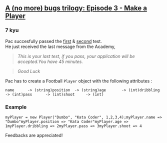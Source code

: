 <h2><a href=https://www.codewars.com/kata/5630c850ed4343c1d0000083/train/javascript target="_blank">A (no more) bugs trilogy: Episode 3 - Make a  Player</a></h2><h3>7 kyu</h3><p>Pac succesfully passed the <a href="http://www.codewars.com/kata/562e98755e9214cd2500003d" data-turbolinks="false" target="_blank">first</a> &amp; <a href="http://www.codewars.com/kata/5630c81e8e90d20992000051" data-turbolinks="false" target="_blank">second</a> test.<br>He just received the last message from the Academy,  </p><blockquote><p><em>This is your last test, if you pass, your application will be accepted.</em><em>You have 45 minutes.</em></p></blockquote><blockquote><p><em>Good Luck</em></p></blockquote><p>Pac has to create a Football <code>Player</code> object with the following attributes :  </p><pre><code class="language-javascript"><span class="cm-variable">name</span>      <span class="cm-operator">-</span><span class="cm-operator">&gt;</span> (<span class="cm-variable">string</span>)<span class="cm-variable">position</span>  <span class="cm-operator">-</span><span class="cm-operator">&gt;</span> (<span class="cm-variable">string</span>)<span class="cm-variable">age</span>       <span class="cm-operator">-</span><span class="cm-operator">&gt;</span> (<span class="cm-variable">int</span>)<span class="cm-variable">dribbling</span> <span class="cm-operator">-</span><span class="cm-operator">&gt;</span> (<span class="cm-variable">int</span>)<span class="cm-variable">pass</span>      <span class="cm-operator">-</span><span class="cm-operator">&gt;</span> (<span class="cm-variable">int</span>)<span class="cm-variable">shoot</span>     <span class="cm-operator">-</span><span class="cm-operator">&gt;</span> (<span class="cm-variable">int</span>)</code></pre><pre style="display: none;"><code class="language-coffeescript"><span class="cm-variable">name</span>      <span class="cm-operator">-&gt;</span> <span class="cm-punctuation">(</span><span class="cm-variable">string</span><span class="cm-punctuation">)</span><span class="cm-variable">position</span>  <span class="cm-operator">-&gt;</span> <span class="cm-punctuation">(</span><span class="cm-variable">string</span><span class="cm-punctuation">)</span><span class="cm-variable">age</span>       <span class="cm-operator">-&gt;</span> <span class="cm-punctuation">(</span><span class="cm-variable">int</span><span class="cm-punctuation">)</span><span class="cm-variable">dribbling</span> <span class="cm-operator">-&gt;</span> <span class="cm-punctuation">(</span><span class="cm-variable">int</span><span class="cm-punctuation">)</span><span class="cm-variable">pass</span>      <span class="cm-operator">-&gt;</span> <span class="cm-punctuation">(</span><span class="cm-variable">int</span><span class="cm-punctuation">)</span><span class="cm-variable">shoot</span>     <span class="cm-operator">-&gt;</span> <span class="cm-punctuation">(</span><span class="cm-variable">int</span><span class="cm-punctuation">)</span></code></pre><pre style="display: none;"><code class="language-csharp"><span class="cm-variable">Name</span>      <span class="cm-operator">=&gt;</span> (<span class="cm-type">string</span>)<span class="cm-variable">Position</span>  <span class="cm-operator">=&gt;</span> (<span class="cm-type">string</span>)<span class="cm-variable">Age</span>       <span class="cm-operator">=&gt;</span> (<span class="cm-type">int</span>)<span class="cm-variable">Dribbling</span> <span class="cm-operator">=&gt;</span> (<span class="cm-type">int</span>)<span class="cm-variable">Pass</span>      <span class="cm-operator">=&gt;</span> (<span class="cm-type">int</span>)<span class="cm-variable">Shoot</span>     <span class="cm-operator">=&gt;</span> (<span class="cm-type">int</span>)</code></pre><h3 id="example">Example</h3><pre><code class="language-javascript"><span class="cm-variable">myPlayer</span> <span class="cm-operator">=</span> <span class="cm-keyword">new</span> <span class="cm-variable">Player</span>(<span class="cm-string">"Dumbo"</span>, <span class="cm-string">"Kata Coder"</span>, <span class="cm-number">1</span>,<span class="cm-number">2</span>,<span class="cm-number">3</span>,<span class="cm-number">4</span>);<span class="cm-variable">myPlayer</span>.<span class="cm-property">name</span> <span class="cm-operator">=&gt;</span> <span class="cm-string">"Dumbo"</span><span class="cm-variable">myPlayer</span>.<span class="cm-property">position</span> <span class="cm-operator">=&gt;</span> <span class="cm-string">"Kata Coder"</span><span class="cm-variable">myPlayer</span>.<span class="cm-property">age</span> <span class="cm-operator">=&gt;</span> <span class="cm-number">1</span><span class="cm-variable">myPlayer</span>.<span class="cm-property">dribbling</span> <span class="cm-operator">=&gt;</span> <span class="cm-number">2</span><span class="cm-variable">myPlayer</span>.<span class="cm-property">pass</span> <span class="cm-operator">=&gt;</span> <span class="cm-number">3</span><span class="cm-variable">myPlayer</span>.<span class="cm-property">shoot</span> <span class="cm-operator">=&gt;</span> <span class="cm-number">4</span></code></pre><pre style="display: none;"><code class="language-coffeescript"><span class="cm-variable">myPlayer</span> <span class="cm-punctuation">=</span> <span class="cm-keyword">new</span> <span class="cm-variable">Player</span><span class="cm-punctuation">(</span><span class="cm-string">"Dumbo"</span><span class="cm-punctuation">,</span> <span class="cm-string">"Kata Coder"</span><span class="cm-punctuation">,</span> <span class="cm-number">1</span><span class="cm-punctuation">,</span><span class="cm-number">2</span><span class="cm-punctuation">,</span><span class="cm-number">3</span><span class="cm-punctuation">,</span><span class="cm-number">4</span><span class="cm-punctuation">)</span><span class="cm-punctuation">;</span><span class="cm-variable">myPlayer</span><span class="cm-punctuation">.</span><span class="cm-property">name</span> <span class="cm-operator">=&gt;</span> <span class="cm-string">"Dumbo"</span><span class="cm-variable">myPlayer</span><span class="cm-punctuation">.</span><span class="cm-property">position</span> <span class="cm-operator">=&gt;</span> <span class="cm-string">"Kata Coder"</span><span class="cm-variable">myPlayer</span><span class="cm-punctuation">.</span><span class="cm-property">age</span> <span class="cm-operator">=&gt;</span> <span class="cm-number">1</span><span class="cm-variable">myPlayer</span><span class="cm-punctuation">.</span><span class="cm-property">dribbling</span> <span class="cm-operator">=&gt;</span> <span class="cm-number">2</span><span class="cm-variable">myPlayer</span><span class="cm-punctuation">.</span><span class="cm-property">pass</span> <span class="cm-operator">=&gt;</span> <span class="cm-number">3</span><span class="cm-variable">myPlayer</span><span class="cm-punctuation">.</span><span class="cm-property">shoot</span> <span class="cm-operator">=&gt;</span> <span class="cm-number">4</span></code></pre><pre style="display: none;"><code class="language-csharp"><span class="cm-variable">Player</span> <span class="cm-variable">player</span> <span class="cm-operator">=</span> <span class="cm-keyword">new</span> <span class="cm-variable">Player</span>(<span class="cm-string">"Player"</span>, <span class="cm-string">"Right Winger"</span>, <span class="cm-number">25</span>, <span class="cm-number">75</span>, <span class="cm-number">90</span>, <span class="cm-number">65</span>);<span class="cm-variable">player</span>.<span class="cm-variable">Name</span> <span class="cm-operator">=&gt;</span> <span class="cm-string">"Player"</span><span class="cm-variable">player</span>.<span class="cm-variable">Position</span> <span class="cm-operator">=&gt;</span> <span class="cm-string">"Right Winger"</span><span class="cm-variable">player</span>.<span class="cm-variable">Age</span> <span class="cm-operator">=&gt;</span> <span class="cm-number">25</span><span class="cm-variable">player</span>.<span class="cm-variable">Dribbling</span> <span class="cm-operator">=&gt;</span> <span class="cm-number">75</span><span class="cm-variable">player</span>.<span class="cm-variable">Pass</span> <span class="cm-operator">=&gt;</span> <span class="cm-number">90</span><span class="cm-variable">player</span>.<span class="cm-variable">Shoot</span> <span class="cm-operator">=&gt;</span> <span class="cm-number">65</span></code></pre><p>Feedbacks are appreciated!</p>